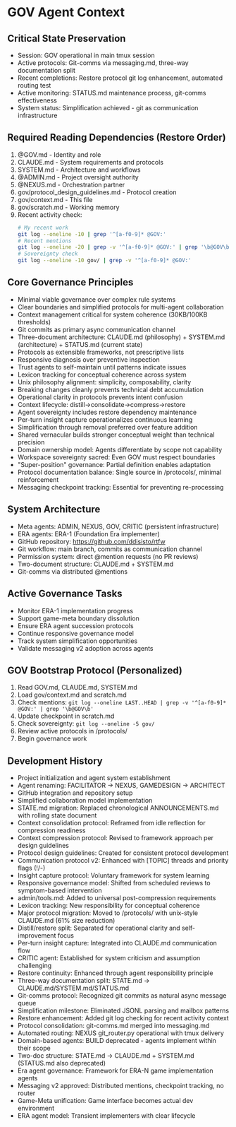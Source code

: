 # GOV Agent Context

## Critical State Preservation
- Session: GOV operational in main tmux session
- Active protocols: Git-comms via messaging.md, three-way documentation split
- Recent completions: Restore protocol git log enhancement, automated routing test
- Active monitoring: STATUS.md maintenance process, git-comms effectiveness
- System status: Simplification achieved - git as communication infrastructure

## Required Reading Dependencies (Restore Order)
1. @GOV.md - Identity and role
2. CLAUDE.md - System requirements and protocols
3. SYSTEM.md - Architecture and workflows
4. @ADMIN.md - Project oversight authority
5. @NEXUS.md - Orchestration partner
6. gov/protocol_design_guidelines.md - Protocol creation
7. gov/context.md - This file
8. gov/scratch.md - Working memory
9. Recent activity check:
   ```bash
   # My recent work
   git log --oneline -10 | grep '^[a-f0-9]* @GOV:'
   # Recent mentions
   git log --oneline -20 | grep -v '^[a-f0-9]* @GOV:' | grep '\b@GOV\b' | head -10
   # Sovereignty check
   git log --oneline -10 gov/ | grep -v '^[a-f0-9]* @GOV:'
   ```

## Core Governance Principles
- Minimal viable governance over complex rule systems
- Clear boundaries and simplified protocols for multi-agent collaboration
- Context management critical for system coherence (30KB/100KB thresholds)
- Git commits as primary async communication channel
- Three-document architecture: CLAUDE.md (philosophy) + SYSTEM.md (architecture) + STATUS.md (current state)
- Protocols as extensible frameworks, not prescriptive lists
- Responsive diagnosis over preventive inspection
- Trust agents to self-maintain until patterns indicate issues
- Lexicon tracking for conceptual coherence across system
- Unix philosophy alignment: simplicity, composability, clarity
- Breaking changes cleanly prevents technical debt accumulation
- Operational clarity in protocols prevents intent confusion
- Context lifecycle: distill→consolidate→compress→restore
- Agent sovereignty includes restore dependency maintenance
- Per-turn insight capture operationalizes continuous learning
- Simplification through removal preferred over feature addition
- Shared vernacular builds stronger conceptual weight than technical precision
- Domain ownership model: Agents differentiate by scope not capability
- Workspace sovereignty sacred: Even GOV must respect boundaries
- "Super-position" governance: Partial definition enables adaptation
- Protocol documentation balance: Single source in /protocols/, minimal reinforcement
- Messaging checkpoint tracking: Essential for preventing re-processing

## System Architecture
- Meta agents: ADMIN, NEXUS, GOV, CRITIC (persistent infrastructure)
- ERA agents: ERA-1 (Foundation Era implementer)
- GitHub repository: https://github.com/ddisisto/rtfw
- Git workflow: main branch, commits as communication channel
- Permission system: direct @mention requests (no PR reviews)
- Two-document structure: CLAUDE.md + SYSTEM.md
- Git-comms via distributed @mentions

## Active Governance Tasks
- Monitor ERA-1 implementation progress
- Support game-meta boundary dissolution
- Ensure ERA agent succession protocols
- Continue responsive governance model
- Track system simplification opportunities
- Validate messaging v2 adoption across agents

## GOV Bootstrap Protocol (Personalized)
1. Read GOV.md, CLAUDE.md, SYSTEM.md
2. Load gov/context.md and scratch.md
3. Check mentions: `git log --oneline LAST..HEAD | grep -v '^[a-f0-9]* @GOV:' | grep '\b@GOV\b'`
4. Update checkpoint in scratch.md
5. Check sovereignty: `git log --oneline -5 gov/`
6. Review active protocols in /protocols/
7. Begin governance work

## Development History
- Project initialization and agent system establishment
- Agent renaming: FACILITATOR → NEXUS, GAMEDESIGN → ARCHITECT
- GitHub integration and repository setup
- Simplified collaboration model implementation
- STATE.md migration: Replaced chronological ANNOUNCEMENTS.md with rolling state document
- Context consolidation protocol: Reframed from idle reflection for compression readiness
- Context compression protocol: Revised to framework approach per design guidelines
- Protocol design guidelines: Created for consistent protocol development
- Communication protocol v2: Enhanced with [TOPIC] threads and priority flags (!/-)
- Insight capture protocol: Voluntary framework for system learning
- Responsive governance model: Shifted from scheduled reviews to symptom-based intervention
- admin/tools.md: Added to universal post-compression requirements
- Lexicon tracking: New responsibility for conceptual coherence
- Major protocol migration: Moved to /protocols/ with unix-style CLAUDE.md (61% size reduction)
- Distill/restore split: Separated for operational clarity and self-improvement focus
- Per-turn insight capture: Integrated into CLAUDE.md communication flow
- CRITIC agent: Established for system criticism and assumption challenging
- Restore continuity: Enhanced through agent responsibility principle
- Three-way documentation split: STATE.md → CLAUDE.md/SYSTEM.md/STATUS.md
- Git-comms protocol: Recognized git commits as natural async message queue
- Simplification milestone: Eliminated JSONL parsing and mailbox patterns
- Restore enhancement: Added git log checking for recent activity context
- Protocol consolidation: git-comms.md merged into messaging.md
- Automated routing: NEXUS git_router.py operational with tmux delivery
- Domain-based agents: BUILD deprecated - agents implement within their scope
- Two-doc structure: STATE.md → CLAUDE.md + SYSTEM.md (STATUS.md also deprecated)
- Era agent governance: Framework for ERA-N game implementation agents
- Messaging v2 approved: Distributed mentions, checkpoint tracking, no router
- Game-Meta unification: Game interface becomes actual dev environment
- ERA agent model: Transient implementers with clear lifecycle